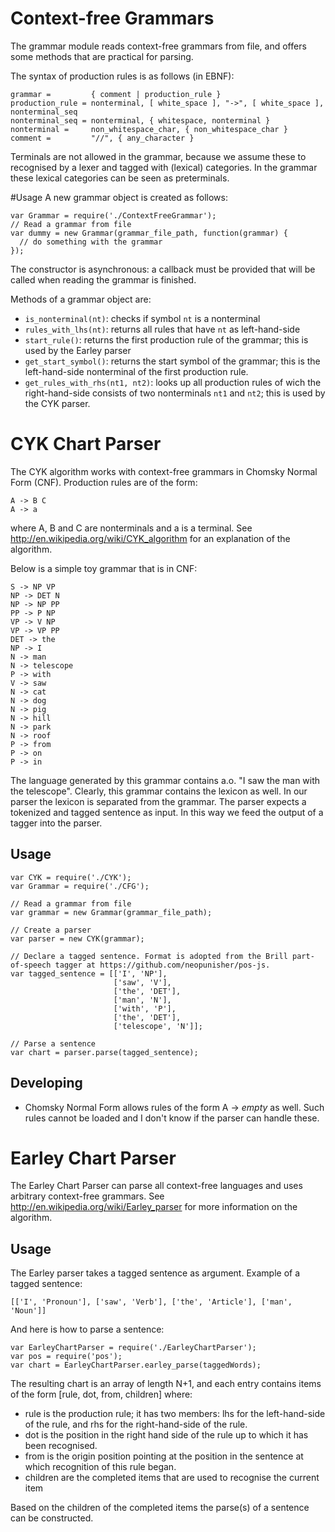 

# Context-free Grammars
The grammar module reads context-free grammars from file, and offers some methods that are practical for parsing.

The syntax of production rules is as follows (in EBNF):
```
grammar =         { comment | production_rule }
production_rule = nonterminal, [ white_space ], "->", [ white_space ], nonterminal_seq
nonterminal_seq = nonterminal, { whitespace, nonterminal }
nonterminal =     non_whitespace_char, { non_whitespace_char }
comment =         "//", { any_character }
```
Terminals are not allowed in the grammar, because we assume these to recognised by a lexer and tagged with (lexical) categories. In the grammar these lexical categories can be seen as preterminals.


#Usage
A new grammar object is created as follows: 
```
var Grammar = require('./ContextFreeGrammar');
// Read a grammar from file
var dummy = new Grammar(grammar_file_path, function(grammar) {
  // do something with the grammar
});
```
The constructor is asynchronous: a callback must be provided that will be called when reading the grammar is finished.

Methods of a grammar object are:
* <code>is_nonterminal(nt)</code>: checks if symbol <code>nt</code> is a nonterminal
* <code>rules_with_lhs(nt)</code>: returns all rules that have <code>nt</code> as left-hand-side
* <code>start_rule()</code>: returns the first production rule of the grammar; this is used by the Earley parser
* <code>get_start_symbol()</code>: returns the start symbol of the grammar; this is the left-hand-side nonterminal of the first production rule.
* <code>get_rules_with_rhs(nt1, nt2)</code>: looks up all production rules of wich the right-hand-side consists of two nonterminals <code>nt1</code> and <code>nt2</code>; this is used by the CYK parser.

# CYK Chart Parser
The CYK algorithm works with context-free grammars in Chomsky Normal Form (CNF). Production rules are of the form:
```
A -> B C
A -> a
```
where A, B and C are nonterminals and a is a terminal.
See http://en.wikipedia.org/wiki/CYK_algorithm for an explanation of the algorithm.

Below is a simple toy grammar that is in CNF:
```
S -> NP VP
NP -> DET N
NP -> NP PP
PP -> P NP
VP -> V NP
VP -> VP PP
DET -> the
NP -> I
N -> man
N -> telescope
P -> with
V -> saw
N -> cat
N -> dog
N -> pig
N -> hill
N -> park
N -> roof
P -> from
P -> on
P -> in
```
The language generated by this grammar contains a.o. "I saw the man with the telescope". Clearly, this grammar contains the lexicon as well. In our parser the lexicon is separated from the grammar. The parser expects a tokenized and tagged sentence as input. In this way we feed the output of a tagger into the parser.

## Usage
```
var CYK = require('./CYK');
var Grammar = require('./CFG');

// Read a grammar from file
var grammar = new Grammar(grammar_file_path);

// Create a parser
var parser = new CYK(grammar);

// Declare a tagged sentence. Format is adopted from the Brill part-of-speech tagger at https://github.com/neopunisher/pos-js.
var tagged_sentence = [['I', 'NP'],
                       ['saw', 'V'],
                       ['the', 'DET'],
                       ['man', 'N'],
                       ['with', 'P'],
                       ['the', 'DET'],
                       ['telescope', 'N']];

// Parse a sentence
var chart = parser.parse(tagged_sentence);
```

## Developing
* Chomsky Normal Form allows rules of the form A -> *empty* as well. Such rules cannot be loaded and I don't know if the parser can handle these.

# Earley Chart Parser
The Earley Chart Parser can parse all context-free languages and uses arbitrary context-free grammars.
See http://en.wikipedia.org/wiki/Earley_parser for more information on the algorithm.

## Usage
The Earley parser takes a tagged sentence as argument. Example of a tagged sentence:
```
[['I', 'Pronoun'], ['saw', 'Verb'], ['the', 'Article'], ['man', 'Noun']]
```

And here is how to parse a sentence:
```
var EarleyChartParser = require('./EarleyChartParser');
var pos = require('pos');
var chart = EarleyChartParser.earley_parse(taggedWords);
```
The resulting chart is an array of length N+1, and each entry contains items of the form [rule, dot, from, children] where:
* rule is the production rule; it has two members: lhs for the left-hand-side of the rule, and rhs for the right-hand-side of the rule.
* dot is the position in the right hand side of the rule up to which it has been recognised. 
* from is the origin position pointing at the position in the sentence at which recognition of this rule began.
* children are the completed items that are used to recognise the current item

Based on the children of the completed items the parse(s) of a sentence can be constructed.
